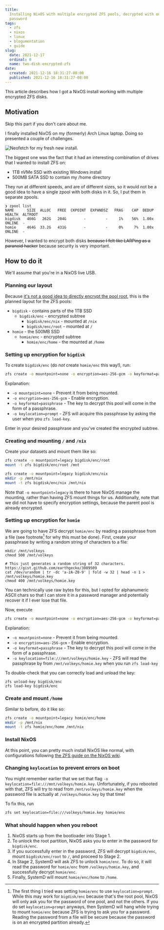 ```yaml
---
title:
  Installing NixOS with multiple encrypted ZFS pools, decrypted with one
  password
tags:
  - zfs
  - nixos
  - linux
  - blogumentation
  - guide
slug:
  date: 2021-12-17
  ordinal: 0
  name: two-disk-encrypted-zfs
date:
  created: 2021-12-16 18:31:27-08:00
  published: 2021-12-16 18:31:27-08:00
---
```


This article describes how I got a NixOS install working with multiple encrypted
ZFS disks.

<!-- excerpt -->

## Motivation

Skip this part if you don't care about me.

I finally installed NixOS on my (formerly) Arch Linux laptop. Doing so presented
a couple of challenges.

![Neofetch for my fresh new install.](./banana-neofetch.png)

The biggest one was the fact that it had an interesting combination of drives
that I wanted to install ZFS on:

- 1TB nVMe SSD with existing Windows install
- 500MB SATA SSD to contain my /home directory

They run at different speeds, and are of different sizes, so it would not be a
good idea to have a single zpool with both disks in it. So, I put them in
separate zpools.

```
❯ zpool list
NAME      SIZE  ALLOC   FREE  CKPOINT  EXPANDSZ   FRAG    CAP  DEDUP    HEALTH  ALTROOT
bigdisk   466G   262G   204G        -         -     1%    56%  1.00x    ONLINE  -
homie     464G  33.2G   431G        -         -     0%     7%  1.00x    ONLINE  -
```

However, I wanted to encrypt both disks ~~because I felt like LARPing as a
paranoid hacker~~ because security is very important.

## How to do it

We'll assume that you're in a NixOS live USB.

### Planning our layout

Because
[it's not a good idea to directly encrypt the pool root](https://www.reddit.com/r/zfs/comments/bnvdco/zol_080_encryption_dont_encrypt_the_pool_root/),
this is the planned layout for the ZFS pools:

- `bigdisk` - contains parts of the 1TB SSD
  - `bigdisk/enc` - encrypted subtree
    - `bigdisk/enc/nix` - mounted at `/nix`
    - `bigdisk/enc/root` - mounted at `/`
- `homie` - the 500MB SSD
  - `homie/enc` - encrypted subtree
    - `homie/enc/home` - the mounted at `/home`

### Setting up encryption for `bigdisk`

To create `bigdisk/enc` (do _not_ create `homie/enc` this way!), run:

```bash
zfs create -o mountpoint=none -o encryption=aes-256-gcm -o keyformat=passphrase -o keylocation=prompt bigdisk/enc
```

Explanation:

- `-o mountpoint=none` - Prevent it from being mounted.
- `-o encryption=aes-256-gcm` - Enable encryption.
- `-o keyformat=passphrase` - The key to decrypt this pool will come in the form
  of a passphrase.
- `-o keylocation=prompt` - ZFS will acquire this passphrase by asking the user
  when you `zfs load-key`.

Enter in your desired passphrase and you've created the encrypted subtree.

### Creating and mounting `/` and `/nix`

Create your datasets and mount them like so:

```bash
zfs create -o mountpoint=legacy bigdisk/enc/root
mount -t zfs bigdisk/enc/root /mnt

zfs create -o mountpoint=legacy bigdisk/enc/nix
mkdir -p /mnt/nix
mount -t zfs bigdisk/enc/nix /mnt/nix
```

Note that `-o mountpoint=legacy` is there to have NixOS manage the mounting,
rather than having ZFS mount things for us. Additionally, note that we did not
have to specify encryption settings, because the parent pool is already
encrypted.

### Setting up encryption for `homie`

We are going to have ZFS decrypt `homie/enc` by reading a passphrase from a file
(see footnote[^1] for why this must be done). First, create your passphrase by
writing a random string of characters to a file:

```
mkdir /mnt/volkeys
chmod 500 /mnt/volkeys

# This just generates a random string of 32 characters. https://gist.github.com/earthgecko/3089509
cat /dev/urandom | tr -dc 'a-zA-Z0-9' | fold -w 32 | head -n 1 > /mnt/volkeys/homie.key
chmod 400 /mnt/volkeys/homie.key
```

[^1]:
    The first thing I tried was setting `homie/enc` to use `keylocation=prompt`.
    While this may work for `bigdisk/enc` because that's the root pool, NixOS
    will only ask you for the password of one pool, and not the others. If you
    do set `keylocation=prompt` anyways, then SystemD will hang while trying to
    mount `homie/enc` because ZFS is trying to ask you for a password. Reading
    the password from a file will be secure because the password is on an
    encrypted partition already.

You can technically use raw bytes for this, but I opted for alphanumeric ASCII
chars so that I can store it in a password manager and potentially recover it if
I ever lose that file.

Now, execute

```bash
zfs create -o mountpoint=none -o encryption=aes-256-gcm -o keyformat=passphrase -o keylocation=prompt bigdisk/enc
```

Explanation:

- `-o mountpoint=none` - Prevent it from being mounted.
- `-o encryption=aes-256-gcm` - Enable encryption.
- `-o keyformat=passphrase` - The key to decrypt this pool will come in the form
  of a passphrase.
- `-o keylocation=file:///mnt/volkeys/homie.key` - ZFS will read the passphrase
  by from `/mnt/volkeys/homie.key` when you run `zfs load-key`

To double-check that you can correctly load and unload the key:

```
zfs unload-key bigdisk/enc
zfs load-key bigdisk/enc
```

### Create and mount `/home`

Similar to before, do it like so:

```bash
zfs create -o mountpoint=legacy homie/enc/home
mkdir -p /mnt/nix
mount -t zfs homie/enc/home /mnt/nix
```

### Install NixOS

At this point, you can pretty much install NixOS like normal, with
configurations following
[the ZFS guide on the NixOS wiki](https://nixos.wiki/wiki/ZFS).

### Changing `keylocation` to prevent errors on boot

You might remember earlier that we set that flag
`-o keylocation=file:///mnt/volkeys/homie.key`. Unfortunately, if you rebooted
with that, ZFS will try to read from `/mnt/volkeys/homie.key` when the password
file is actually at `/volkeys/homie.key` by that time!

To fix this, run

```bash
zfs set keylocation=file:///volkeys/homie.key homie/enc
```

### What should happen when you reboot

1. NixOS starts up from the bootloader into Stage 1.
2. To unlock the root partition, NixOS asks you to enter in the password for
   `bigdisk/enc`.
3. If you successfully enter in the password, ZFS will decrypt `bigdisk/enc`,
   mount `bigdisk/enc/root` to `/`, and proceed to Stage 2.
4. In Stage 2, SystemD will ask ZFS to unlock `homie/enc`. To do so, it will
   read the password for `homie/enc` from `/volkeys/homie.key`, and successfully
   decrypt `homie/enc`.
5. Finally, SystemD will mount `homie/enc/home` to `/home`.
